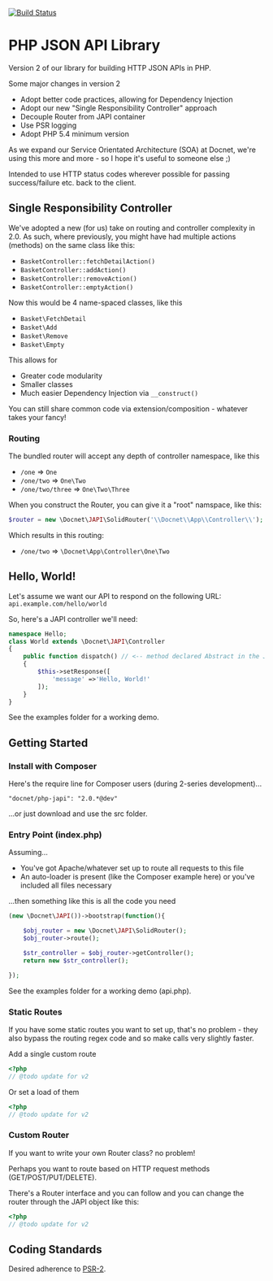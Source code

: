 [![Build Status](https://api.travis-ci.org/DocnetUK/php-japi.svg?branch=2.0)](https://travis-ci.org/DocnetUK/php-japi)

# PHP JSON API Library #

Version 2 of our library for building HTTP JSON APIs in PHP.

Some major changes in version 2
- Adopt better code practices, allowing for Dependency Injection
- Adopt our new "Single Responsibility Controller" approach
- Decouple Router from JAPI container
- Use PSR logging
- Adopt PHP 5.4 minimum version

As we expand our Service Orientated Architecture (SOA) at Docnet, we're using this more and more - so I hope it's useful
to someone else ;)

Intended to use HTTP status codes wherever possible for passing success/failure etc. back to the client.

## Single Responsibility Controller ##

We've adopted a new (for us) take on routing and controller complexity in 2.0. As such, where previously, you might have 
had multiple actions (methods) on the same class like this:

- `BasketController::fetchDetailAction()`
- `BasketController::addAction()`
- `BasketController::removeAction()`
- `BasketController::emptyAction()`

Now this would be 4 name-spaced classes, like this

- `Basket\FetchDetail`
- `Basket\Add`
- `Basket\Remove`
- `Basket\Empty`

This allows for 
- Greater code modularity
- Smaller classes
- Much easier Dependency Injection via `__construct()`

You can still share common code via extension/composition - whatever takes your fancy!

### Routing ###

The bundled router will accept any depth of controller namespace, like this

- `/one` => `One`
- `/one/two` => `One\Two`
- `/one/two/three` => `One\Two\Three`

When you construct the Router, you can give it a "root" namspace, like this:

```php
$router = new \Docnet\JAPI\SolidRouter('\\Docnet\\App\\Controller\\');
```

Which results in this routing:

- `/one/two` => `\Docnet\App\Controller\One\Two`

## Hello, World! ##

Let's assume we want our API to respond on the following URL: `api.example.com/hello/world`

So, here's a JAPI controller we'll need:

```php
namespace Hello;
class World extends \Docnet\JAPI\Controller
{
    public function dispatch() // <-- method declared Abstract in the JAPI Controller
    {
        $this->setResponse([
            'message' =>'Hello, World!'
        ]);
    }
}
```

See the examples folder for a working demo.

## Getting Started ##

### Install with Composer ###

Here's the require line for Composer users (during 2-series development)...

`"docnet/php-japi": "2.0.*@dev"`

...or just download and use the src folder.

### Entry Point (index.php) ###

Assuming...

- You've got Apache/whatever set up to route all requests to this file
- An auto-loader is present (like the Composer example here) or you've included all files necessary

...then something like this is all the code you need

```php
(new \Docnet\JAPI())->bootstrap(function(){

    $obj_router = new \Docnet\JAPI\SolidRouter();
    $obj_router->route();

    $str_controller = $obj_router->getController();
    return new $str_controller();

});
```

See the examples folder for a working demo (api.php).

### Static Routes ###

If you have some static routes you want to set up, that's no problem - they also bypass the routing regex code
and so make calls very slightly faster.

Add a single custom route

```php
<?php
// @todo update for v2
```

Or set a load of them

```php
<?php
// @todo update for v2
```

### Custom Router ###

If you want to write your own Router class? no problem!

Perhaps you want to route based on HTTP request methods (GET/POST/PUT/DELETE).

There's a Router interface and you can follow and you can change the router through the JAPI object like this:

```php
<?php
// @todo update for v2
```

## Coding Standards ##

Desired adherence to [PSR-2](https://github.com/php-fig/fig-standards/blob/master/accepted/PSR-2-coding-style-guide.md).

